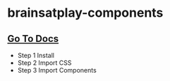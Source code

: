 # brainsatplay-components
## [Go To Docs](ui.brainsatplay.com)

* Step 1 Install
* Step 2 Import CSS
* Step 3 Import Components